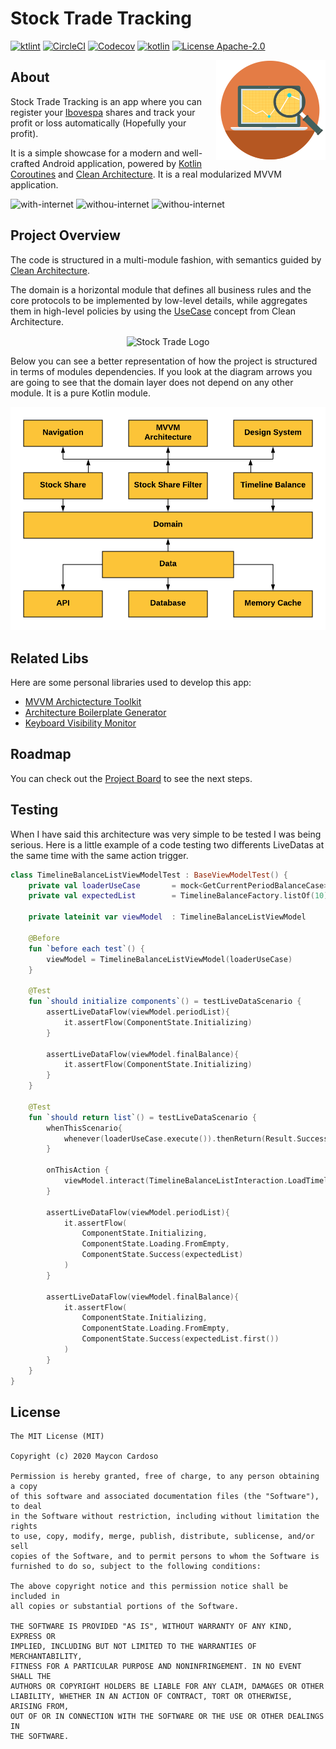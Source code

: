 # Stock Trade Tracking
[![ktlint](https://img.shields.io/badge/code%20style-%E2%9D%A4-FF4081.svg?style=for-the-badge)](https://ktlint.github.io/) 
[![CircleCI](https://img.shields.io/circleci/build/github/MayconCardoso/StockTradeTracking/master?style=for-the-badge)](https://circleci.com/gh/MayconCardoso/StockTradeTracking)
[![Codecov](https://img.shields.io/codecov/c/github/mayconcardoso/StockTradeTracking/master.svg?style=for-the-badge)](https://codecov.io/gh/MayconCardoso/StockTradeTracking) 
[![kotlin](https://img.shields.io/github/languages/top/MayconCardoso/StockTradeTracking.svg?style=for-the-badge)](https://kotlinlang.org/)
[![License Apache-2.0](https://img.shields.io/github/license/MayconCardoso/StockTradeTracking.svg?style=for-the-badge&color=yellow)](https://opensource.org/licenses/Apache-2.0) 

<img src=".design/stock-trade.png" 
alt="Stock Trade Logo" title="The logo himself" align="Right" />

## About

Stock Trade Tracking is an app where you can register your [Ibovespa](https://pt.wikipedia.org/wiki/Ibovespa) shares and track your profit or loss automatically (Hopefully your profit).

It is a simple showcase for a modern and well-crafted Android application, powered by [Kotlin Coroutines](https://developer.android.com/kotlin/coroutines) and [Clean Architecture](https://www.amazon.com.br/Clean-Architecture-Craftsmans-Software-Structure/dp/0134494164). It is a real modularized MVVM application. 

<img src=".design/gif1.gif" alt="with-internet" width="200px"/> <img src=".design/gif2.gif" alt="withou-internet" width="200px"/> <img src=".design/gif3.gif" alt="withou-internet" width="200px"/>

## Project Overview
The code is structured in a multi-module fashion, with semantics guided by [Clean Architecture](https://www.amazon.com.br/Clean-Architecture-Craftsmans-Software-Structure/dp/0134494164).

The domain is a horizontal module that defines all business rules and the core protocols to be implemented by low-level details, while aggregates them in high-level policies by using the [UseCase](http://www.plainionist.net/Implementing-Clean-Architecture-UseCases/) concept from Clean Architecture.

<p align="center">
  <img src=".github/android_studio_modules.png" 
alt="Stock Trade Logo" title="The logo himself" align="Center" />
</p>

Below you can see a better representation of how the project is structured in terms of modules dependencies. If you look at the diagram arrows you are going to see that the domain layer does not depend on any other module. It is a pure Kotlin module. 

![module-structure](.design/project_module_structure.png)

## Related Libs
Here are some personal libraries used to develop this app:

* [MVVM Archictecture Toolkit](https://github.com/MayconCardoso/Mvvm-Architecture-Toolkit)
* [Architecture Boilerplate Generator](https://github.com/MayconCardoso/ArchitectureBoilerplateGenerator) 
* [Keyboard Visibility Monitor](https://github.com/MayconCardoso/KeyboardVisibilityMonitor)

## Roadmap

You can check out the [Project Board](https://github.com/MayconCardoso/StockTradeTracking/projects/1) to see the next steps.

## Testing

When I have said this architecture was very simple to be tested I was being serious. Here is a little example of a code testing two differents LiveDatas at the same time with the same action trigger.

```kotlin
class TimelineBalanceListViewModelTest : BaseViewModelTest() {
    private val loaderUseCase	    = mock<GetCurrentPeriodBalanceCase>()
    private val expectedList        = TimelineBalanceFactory.listOf(10)

    private lateinit var viewModel  : TimelineBalanceListViewModel

    @Before
    fun `before each test`() {
        viewModel = TimelineBalanceListViewModel(loaderUseCase)
    }

    @Test
    fun `should initialize components`() = testLiveDataScenario {
        assertLiveDataFlow(viewModel.periodList){
            it.assertFlow(ComponentState.Initializing)
        }

        assertLiveDataFlow(viewModel.finalBalance){
            it.assertFlow(ComponentState.Initializing)
        }
    }

    @Test
    fun `should return list`() = testLiveDataScenario {
        whenThisScenario{
            whenever(loaderUseCase.execute()).thenReturn(Result.Success(expectedList))
        }

        onThisAction {
            viewModel.interact(TimelineBalanceListInteraction.LoadTimelineComponent)
        }

        assertLiveDataFlow(viewModel.periodList){
            it.assertFlow(
                ComponentState.Initializing,
                ComponentState.Loading.FromEmpty,
                ComponentState.Success(expectedList)
            )
        }

        assertLiveDataFlow(viewModel.finalBalance){
            it.assertFlow(
                ComponentState.Initializing,
                ComponentState.Loading.FromEmpty,
                ComponentState.Success(expectedList.first())
            )
        }
    }
}
```

## License

```
The MIT License (MIT)

Copyright (c) 2020 Maycon Cardoso

Permission is hereby granted, free of charge, to any person obtaining a copy
of this software and associated documentation files (the "Software"), to deal
in the Software without restriction, including without limitation the rights
to use, copy, modify, merge, publish, distribute, sublicense, and/or sell
copies of the Software, and to permit persons to whom the Software is
furnished to do so, subject to the following conditions:

The above copyright notice and this permission notice shall be included in
all copies or substantial portions of the Software.

THE SOFTWARE IS PROVIDED "AS IS", WITHOUT WARRANTY OF ANY KIND, EXPRESS OR
IMPLIED, INCLUDING BUT NOT LIMITED TO THE WARRANTIES OF MERCHANTABILITY,
FITNESS FOR A PARTICULAR PURPOSE AND NONINFRINGEMENT. IN NO EVENT SHALL THE
AUTHORS OR COPYRIGHT HOLDERS BE LIABLE FOR ANY CLAIM, DAMAGES OR OTHER
LIABILITY, WHETHER IN AN ACTION OF CONTRACT, TORT OR OTHERWISE, ARISING FROM,
OUT OF OR IN CONNECTION WITH THE SOFTWARE OR THE USE OR OTHER DEALINGS IN
THE SOFTWARE.
```
